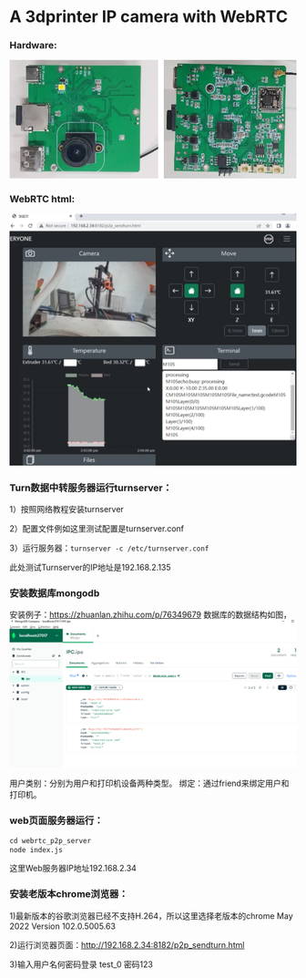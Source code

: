 # A 3dprinter IP camera with WebRTC

### Hardware:
<img src="https://github.com/Eryoneoffical/3dprinter_IP_camera/blob/main/images/144619.jpg" width="600" /> 

### WebRTC html:
<img src="https://github.com/Eryoneoffical/3dprinter_IP_camera/blob/main/images/109114434.jpg" width="600" /> 

### Turn数据中转服务器运行turnserver：
1）按照网络教程安装turnserver

2）配置文件例如这里测试配置是turnserver.conf 

3）运行服务器：``` turnserver -c /etc/turnserver.conf ```

此处测试Turnserver的IP地址是192.168.2.135
 
### 安装数据库mongodb
安装例子：https://zhuanlan.zhihu.com/p/76349679
数据库的数据结构如图，
<img src="https://github.com/Eryoneoffical/3dprinter_IP_camera/blob/main/images/db1.png" width="600" /> 

用户类别：分别为用户和打印机设备两种类型。
绑定：通过friend来绑定用户和打印机。

### web页面服务器运行：
```
cd webrtc_p2p_server
node index.js
```
这里Web服务器IP地址192.168.2.34


### 安装老版本chrome浏览器：
1)最新版本的谷歌浏览器已经不支持H.264，所以这里选择老版本的chrome May 2022  Version 102.0.5005.63

2)运行浏览器页面：http://192.168.2.34:8182/p2p_sendturn.html

3)输入用户名何密码登录 test_0 密码123






